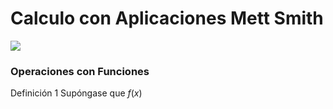 # Calculo con Aplicaciones Mett Smith
![](https://i.imgur.com/SOxSH61.jpg)


### Operaciones con Funciones
Definición 1 Supóngase que $f(x)$